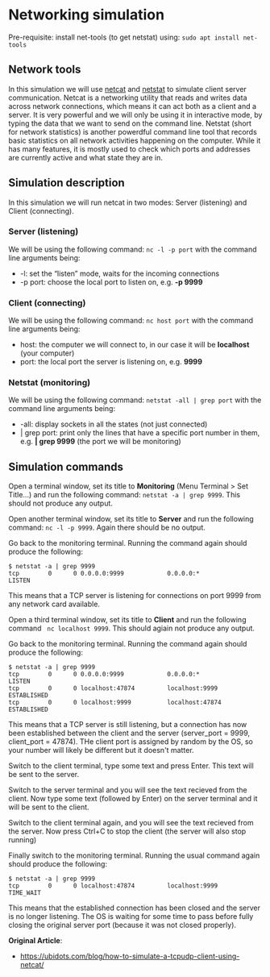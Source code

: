 # Networking simulation

Pre-requisite: install net-tools (to get netstat) using: ```sudo apt install net-tools```

## Network tools
In this simulation we will use [netcat](https://www.sans.org/security-resources/sec560/netcat_cheat_sheet_v1.pdf) and [netstat](https://linux.die.net/man/8/netstat) to simulate client server communication. Netcat
is a networking utility that reads and writes data across network connections, which means it can act both as a client and a server. It is very powerful and we will only be using it in interactive mode, by typing the data that we want to send on the command line. 
Netstat (short for network statistics) is another powerdful command line tool that records basic statistics on all network activities happening on the computer. While it has many features, it is mostly used to check which ports and addresses are currently active and what state they are in.

## Simulation description
In this simulation we will run netcat in two modes: Server (listening) and Client (connecting).

### Server (listening)
We will be using the following command: ```nc -l -p port``` with the command line arguments being:
*  -l: set the “listen” mode, waits for the incoming connections
*  -p port: choose the local port to listen on, e.g. **-p 9999**

### Client (connecting)
We will be using the following command: ```nc host port``` with the command line arguments being:
*  host: the computer we will connect to, in our case it will be **localhost** (your computer)
*  port: the local port the server is listening on, e.g. **9999**

### Netstat (monitoring)
We will be using the following command: ```netstat -all | grep port``` with the command line arguments being:
* -all: display sockets in all the states (not just connected)
* | grep port: print only the lines that have a specific port number in them, e.g. **| grep 9999** (the port we will be monitoring)


## Simulation commands

Open a terminal window, set its title to **Monitoring** (Menu Terminal > Set Title...) and run the following command: ```netstat -a | grep 9999```. This should not produce any output.

Open another terminal window, set its title to **Server** and run the following command: ```nc -l -p 9999```. Again there should be no output.

Go back to the monitoring terminal. Running the command again should produce the following:
```
$ netstat -a | grep 9999
tcp        0      0 0.0.0.0:9999            0.0.0.0:*               LISTEN 
```
This means that a TCP server is listening for connections on port 9999 from any network card available. 

Open a third terminal window, set its title to **Client** and run the following command ``` nc localhost 9999```.  This should agiain not produce any output.

Go back to the monitoring terminal. Running the command again should produce the following:
```
$ netstat -a | grep 9999
tcp        0      0 0.0.0.0:9999            0.0.0.0:*               LISTEN     
tcp        0      0 localhost:47874         localhost:9999          ESTABLISHED
tcp        0      0 localhost:9999          localhost:47874         ESTABLISHED
```
This means that a TCP server is still listening, but a connection has now been established between the client and the server (server_port = 9999, client_port = 47874). THe client port is assigned by random by the OS, so your number will likely be different but it doesn't matter.

Switch to the client terminal, type some text and press Enter. This text will be sent to the server. 

Switch to the server terminal and you will see the text recieved from the client. Now type some text (followed by Enter) on the server terminal and it will be sent to the client.

Switch to the client terminal again, and you will see the text recieved from the server. Now press Ctrl+C to stop the client (the server will also stop running)

Finally switch to the monitoring terminal. Running the usual command again should produce the following:
```
$ netstat -a | grep 9999
tcp        0      0 localhost:47874         localhost:9999          TIME_WAIT 
``` 
This means that the established connection has been closed and the server is no longer listening. The OS is waiting for some time to pass before fully closing the original server port (because it was not closed properly).

__Original Article__: 
* https://ubidots.com/blog/how-to-simulate-a-tcpudp-client-using-netcat/
